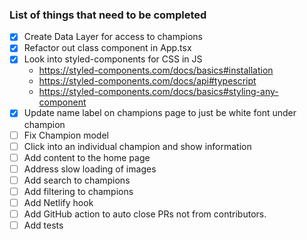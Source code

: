 ### List of things that need to be completed

- [x] Create Data Layer for access to champions
- [x] Refactor out class component in App.tsx
- [x] Look into styled-components for CSS in JS
    - https://styled-components.com/docs/basics#installation
    - https://styled-components.com/docs/api#typescript
    - https://styled-components.com/docs/basics#styling-any-component
- [x] Update name label on champions page to just be white font under champion
- [ ] Fix Champion model
- [ ] Click into an individual champion and show information
- [ ] Add content to the home page
- [ ] Address slow loading of images
- [ ] Add search to champions
- [ ] Add filtering to champions
- [ ] Add Netlify hook
- [ ] Add GitHub action to auto close PRs not from contributors.
- [ ] Add tests
